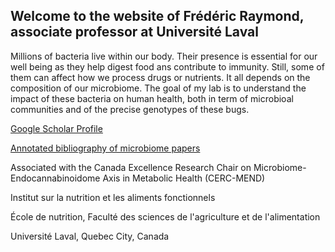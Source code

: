 ## Welcome to the website of Frédéric Raymond, associate professor at Université Laval

Millions of bacteria live within our body. Their presence is essential for our well being as they help digest food ans contribute to immunity. Still, some of them can affect how we process drugs or nutrients. It all depends on the composition of our microbiome. The goal of my lab is to understand the impact of these bacteria on human health, both in term of microbioal communities and of the precise genotypes of these bugs.

[Google Scholar Profile](https://scholar.google.ca/citations?user=Ulexpm0AAAAJ&hl)

[Annotated bibliography of microbiome papers](AnnotatedMicrobiomeBibliography.md)

Associated with the Canada Excellence Research Chair on Microbiome-Endocannabinoidome Axis in Metabolic Health (CERC-MEND)

Institut sur la nutrition et les aliments fonctionnels

École de nutrition, Faculté des sciences de l'agriculture et de l'alimentation

Université Laval, Quebec City, Canada
